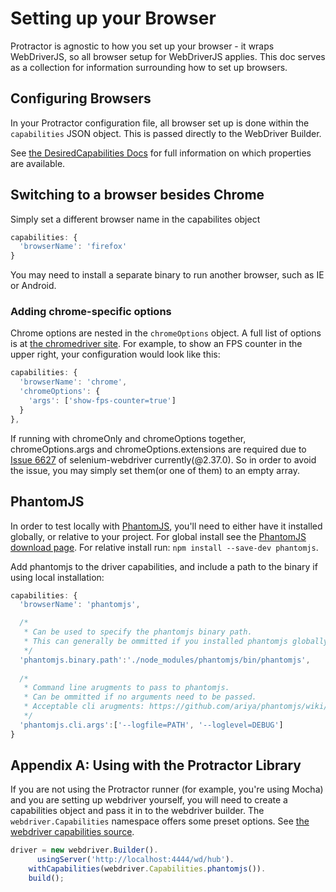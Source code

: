 Setting up your Browser
=======================

Protractor is agnostic to how you set up your browser - it wraps WebDriverJS, so all browser setup for WebDriverJS applies. This doc serves as a collection for information surrounding how to set up browsers.

Configuring Browsers
--------------------

In your Protractor configuration file, all browser set up is done within the `capabilities` JSON object. This is passed directly to the WebDriver Builder.

See [the DesiredCapabilities Docs](https://code.google.com/p/selenium/wiki/DesiredCapabilities) for full information on which properties are available.

Switching to a browser besides Chrome
-------------------------------------

Simply set a different browser name in the capabilites object

```javascript
capabilities: {
  'browserName': 'firefox'
}
```

You may need to install a separate binary to run another browser, such as IE or Android.

### Adding chrome-specific options

Chrome options are nested in the `chromeOptions` object. A full list of options is at [the chromedriver site](https://sites.google.com/a/chromium.org/chromedriver/capabilities). For example, to show an FPS counter in the upper right, your configuration would look like this:

```javascript
capabilities: {
  'browserName': 'chrome',
  'chromeOptions': {
    'args': ['show-fps-counter=true']
  }
},
```
If running with chromeOnly and chromeOptions together, chromeOptions.args and chromeOptions.extensions are required due to [Issue 6627](https://code.google.com/p/selenium/issues/detail?id=6627&thanks=6627&ts=1385488060) of selenium-webdriver currently(@2.37.0). So in order to avoid the issue, you may simply set them(or one of them) to an empty array.

PhantomJS
-------------------------------------
In order to test locally with [PhantomJS](http://phantomjs.org/), you'll need to either have it installed globally, or relative to your project. For global install see the [PhantomJS download page](http://phantomjs.org/download.html). For relative install run: `npm install --save-dev phantomjs`.

Add phantomjs to the driver capabilities, and include a path to the binary if using local installation:
```javascript
capabilities: {
  'browserName': 'phantomjs',

  /* 
   * Can be used to specify the phantomjs binary path.
   * This can generally be ommitted if you installed phantomjs globally.
   */
  'phantomjs.binary.path':'./node_modules/phantomjs/bin/phantomjs',
  
  /*
   * Command line arugments to pass to phantomjs. 
   * Can be ommitted if no arguments need to be passed. 
   * Acceptable cli arugments: https://github.com/ariya/phantomjs/wiki/API-Reference#wiki-command-line-options
   */
  'phantomjs.cli.args':['--logfile=PATH', '--loglevel=DEBUG']
}
```

Appendix A: Using with the Protractor Library
---------------------------------------------

If you are not using the Protractor runner (for example, you're using Mocha) and you are setting up webdriver yourself, you will need to create a capabilities object and pass it in to the webdriver builder. The `webdriver.Capabilities` namespace offers some preset options. See [the webdriver capabilities source](https://code.google.com/p/selenium/source/browse/javascript/webdriver/capabilities.js).

```javascript
driver = new webdriver.Builder().
	  usingServer('http://localhost:4444/wd/hub').
    withCapabilities(webdriver.Capabilities.phantomjs()).
    build();
```
